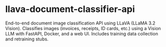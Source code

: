 # llava-document-classifier-api
End-to-end document image classification API using LLaVA (LLaMA 3.2 Vision). Classifies images (invoices, receipts, ID cards, etc.) using a Vision LLM with FastAPI, Docker, and a web UI. Includes training data collection and retraining stubs.

